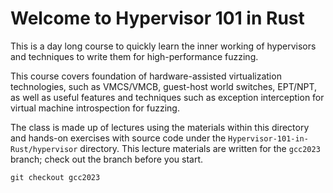 # Welcome to Hypervisor 101 in Rust
This is a day long course to quickly learn the inner working of hypervisors and techniques to write them for high-performance fuzzing.

This course covers foundation of hardware-assisted virtualization technologies, such as VMCS/VMCB, guest-host world switches, EPT/NPT, as well as useful features and techniques such as exception interception for virtual machine introspection for fuzzing.

The class is made up of lectures using the materials within this directory and hands-on exercises with source code under the `Hypervisor-101-in-Rust/hypervisor` directory. This lecture materials are written for the `gcc2023` branch; check out the branch before you start.

```shell
git checkout gcc2023
```
